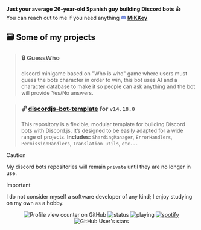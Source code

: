 **Just your average 26-year-old Spanish guy building Discord bots 👍**<br>
You can reach out to me if you need anything <img src="https://raw.githubusercontent.com/miguelmikkey/miguelmikkey/ec544d163a7c88957c34dc22bed54013b447c13f/46ad6928-92a8-4357-8546-1182ac9ead41.png" width="13" title="Discord"> **[MiKKey](https://discordapp.com/users/384083999435259905)**

## 🗃️ Some of my projects
> ### 🔒 **GuessWho**
> discord minigame based on "Who is who" game where users must guess the bots character in order to win, this bot uses AI and a character database to make it so people can ask anything and the bot will provide Yes/No answers.

> ### 🔓 [**discordjs-bot-template**](https://github.com/miguelmikkey/discordjs-bot-template) for `v14.18.0`
> This repository is a flexible, modular template for building Discord bots with Discord.js. It’s designed to be easily adapted for a wide range of projects. **Includes:** `ShardingManager`, `ErrorHandlers`, `PermissionHandlers`, `Translation utils`, `etc...`

> [!CAUTION]
> My discord bots repositories will remain `private` until they are no longer in use.

> [!IMPORTANT]
> I do not consider myself a software developer of any kind; I enjoy studying on my own as a hobby.

<div align="center">

![Profile view counter on GitHub](https://komarev.com/ghpvc/?username=miguekmikkey)
![status](https://api.statusbadges.me/badge/status/384083999435259905?simple=true)
![playing](https://api.statusbadges.me/badge/playing/384083999435259905)
[![spotify](https://api.statusbadges.me/badge/spotify/384083999435259905)](https://api.statusbadges.me/openspotify/384083999435259905)
![GitHub User's stars](https://img.shields.io/github/stars/miguelmikkey?style=flat&label=profile%20stars)

</div>
